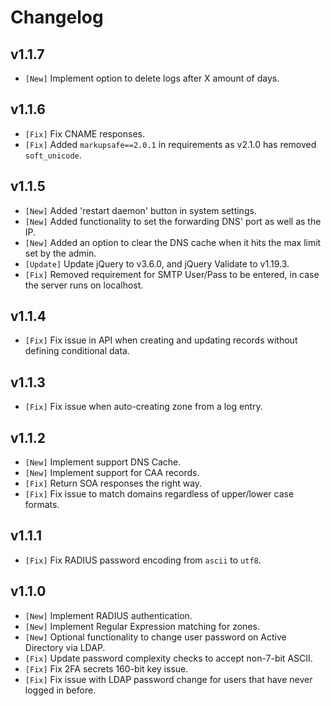 # Changelog

## v1.1.7

* `[New]` Implement option to delete logs after X amount of days.

## v1.1.6

* `[Fix]` Fix CNAME responses.
* `[Fix]` Added `markupsafe==2.0.1` in requirements as v2.1.0 has removed `soft_unicode`.

## v1.1.5

* `[New]` Added 'restart daemon' button in system settings.
* `[New]` Added functionality to set the forwarding DNS' port as well as the IP.
* `[New]` Added an option to clear the DNS cache when it hits the max limit set by the admin.
* `[Update]` Update jQuery to v3.6.0, and jQuery Validate to v1.19.3.
* `[Fix]` Removed requirement for SMTP User/Pass to be entered, in case the server runs on localhost.

## v1.1.4

* `[Fix]` Fix issue in API when creating and updating records without defining conditional data.

## v1.1.3

* `[Fix]` Fix issue when auto-creating zone from a log entry.

## v1.1.2

* `[New]` Implement support DNS Cache.
* `[New]` Implement support for CAA records.
* `[Fix]` Return SOA responses the right way.
* `[Fix]` Fix issue to match domains regardless of upper/lower case formats.

## v1.1.1

* `[Fix]` Fix RADIUS password encoding from `ascii` to `utf8`.

## v1.1.0

* `[New]` Implement RADIUS authentication.
* `[New]` Implement Regular Expression matching for zones.
* `[New]` Optional functionality to change user password on Active Directory via LDAP.
* `[Fix]` Update password complexity checks to accept non-7-bit ASCII.
* `[Fix]` Fix 2FA secrets 160-bit key issue.
* `[Fix]` Fix issue with LDAP password change for users that have never logged in before.
